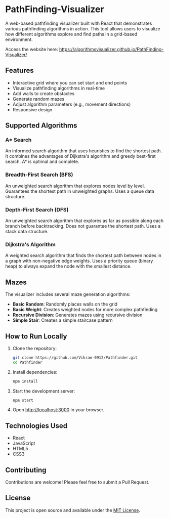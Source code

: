 # PathFinding-Visualizer

A web-based pathfinding visualizer built with React that demonstrates various pathfinding algorithms in action. This tool allows users to visualize how different algorithms explore and find paths in a grid-based environment.

Access the website here: https://algorithmsvisualizer.github.io/PathFinding-Visualizer/

## Features

- Interactive grid where you can set start and end points
- Visualize pathfinding algorithms in real-time
- Add walls to create obstacles
- Generate random mazes
- Adjust algorithm parameters (e.g., movement directions)
- Responsive design

## Supported Algorithms

### A* Search
An informed search algorithm that uses heuristics to find the shortest path. It combines the advantages of Dijkstra's algorithm and greedy best-first search. A* is optimal and complete.

### Breadth-First Search (BFS)
An unweighted search algorithm that explores nodes level by level. Guarantees the shortest path in unweighted graphs. Uses a queue data structure.

### Depth-First Search (DFS)
An unweighted search algorithm that explores as far as possible along each branch before backtracking. Does not guarantee the shortest path. Uses a stack data structure.

### Dijkstra's Algorithm
A weighted search algorithm that finds the shortest path between nodes in a graph with non-negative edge weights. Uses a priority queue (binary heap) to always expand the node with the smallest distance.

## Mazes

The visualizer includes several maze generation algorithms:

- **Basic Random**: Randomly places walls on the grid
- **Basic Weight**: Creates weighted nodes for more complex pathfinding
- **Recursive Division**: Generates mazes using recursive division
- **Simple Stair**: Creates a simple staircase pattern

## How to Run Locally

1. Clone the repository:
   ```bash
   git clone https://github.com/Vikram-0912/Pathfinder.git
   cd Pathfinder
   ```

2. Install dependencies:
   ```bash
   npm install
   ```

3. Start the development server:
   ```bash
   npm start
   ```

4. Open [http://localhost:3000](http://localhost:3000) in your browser.

## Technologies Used

- React
- JavaScript
- HTML5
- CSS3

## Contributing

Contributions are welcome! Please feel free to submit a Pull Request.

## License

This project is open source and available under the [MIT License](LICENSE).
